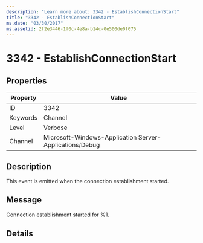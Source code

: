 ```yaml
---
description: "Learn more about: 3342 - EstablishConnectionStart"
title: "3342 - EstablishConnectionStart"
ms.date: "03/30/2017"
ms.assetid: 2f2e3446-1f0c-4e8a-b14c-0e500de0f075
---
```

# 3342 - EstablishConnectionStart

## Properties

| Property | Value |
| - | - |
|ID|3342|  
|Keywords|Channel|  
|Level|Verbose|  
|Channel|Microsoft-Windows-Application Server-Applications/Debug|  
  
## Description  

 This event is emitted when the connection establishment started.  
  
## Message  

 Connection establishment started for %1.  
  
## Details

